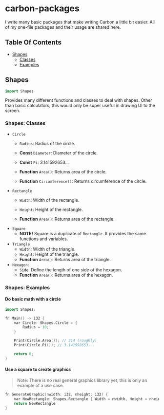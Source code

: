 # carbon-packages
I write many basic packages that make writing Carbon a little bit easier. All of my one-file packages and their usage are shared here.

## Table Of Contents
- [Shapes](#shapes)
    - [Classes](#shapes-classes)
    - [Examples](#shapes-examples)

## Shapes
```cpp
import Shapes
```
Provides many different functions and classes to deal with shapes. Other than basic calculators, this would only be super useful in drawing UI to the screen.

### Shapes: Classes
- ``Circle``
    - ``Radius``: Radius of the circle.
    - **Const** ``Diameter``: Diameter of the circle.
    - **Const** ``Pi``: 3.141592653...

    - **Function** ``Area()``: Returns area of the circle.
    - **Function** ``Circumference()``: Returns circumference of the circle.
- ``Rectangle``
    - ``Width``: Width of the rectangle.
    - ``Height``: Height of the rectangle.

    - **Function** ``Area()``: Returns area of the rectangle.
- ``Square``
    - **NOTE!** Square is a duplicate of ``Rectangle``. It provides the same functions and variables.
- ``Triangle``
    - ``Width``: Width of the triangle.
    - ``Height``: Height of the triangle.
    - **Function** ``Area()``: Returns area of the triangle.
- ``Hexagon``:
    - ``Side``: Define the length of one side of the hexagon.
    - **Function** ``Area()``: Returns area of the hexagon.
### Shapes: Examples
#### Do basic math with a circle
```cpp
import Shapes;

fn Main() -> i32 {
    var Circle: Shapes.Circle = {
        Radius = 10;
    }

    Print(Circle.Area()); // 314 (roughly)
    Print(Circle.Pi()); // 3.141592653...

    return 0;
}
```
#### Use a square to create graphics
> Note: There is no real general graphics library yet, this is only an example of a use case.
```cpp
fn GenerateGraphic(nwidth: i32, nheight: i32) {
    var NewRectangle: Shapes.Rectangle { Width = nwidth, Height = nheight }
    return NewRectangle
}
```